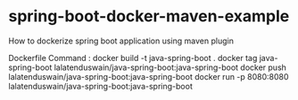 # spring-boot-docker-maven-example
How to dockerize spring boot application using maven plugin


Dockerfile Command :
docker build -t java-spring-boot .
docker tag java-spring-boot lalatenduswain/java-spring-boot:java-spring-boot
docker push  lalatenduswain/java-spring-boot:java-spring-boot
docker run -p 8080:8080 lalatenduswain/java-spring-boot:java-spring-boot
